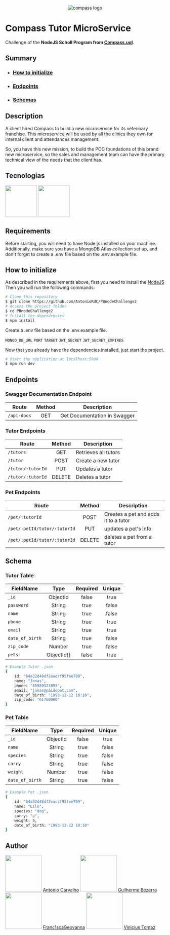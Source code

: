 <p align="center">
  <img alt="compass logo" src="https://user-images.githubusercontent.com/65569815/176964539-fe858838-0d07-418e-9220-b6d94461ecee.png" />
</p>

# Compass Tutor MicroService

Challenge of the **NodeJS Scholl Program from [Compass.uol](https://compass.uol/)**.

## Summary

- ### [How to initialize](#-como-inicializar)
- ### [Endpoints](#-endpoints)
- ### [Schemas](#-schemas)

## Description

A client hired Compass to build a new microservice for its veterinary franchise. This microservice will be used by all the clinics they own for internal client and attendances management.

So, you have this new mission, to build the POC foundations of this brand new microservice, so the sales and management team can have the primary technical view of the needs that the client has.

## Tecnologias

<p>
  <img src="https://user-images.githubusercontent.com/65569815/182266557-f2d0c589-fe31-4d65-b867-cb40385066a0.svg" width="100">
  <img src="https://user-images.githubusercontent.com/65569815/182253645-6966537e-18ed-4c47-974b-22510cc3d834.png" width="100">
</p>

## Requirements

Before starting, you will need to have Node.js installed on your machine. Additionally, make sure you have a MongoDB Atlas collection set up, and don't forget to create a .env file based on the .env.example file.

## How to initialize

As described in the requirements above, first you need to install the [NodeJS](https://nodejs.org/en/)
<br/>
Then you will run the following commands:

```bash
# Clone this repository
$ git clone https://github.com/AntonioRdC/PBnodeChallenge2
# Access the project folder
$ cd PBnodeChallenge2
# Install the dependencies
$ npm install
```

Create a .env file based on the .env.example file.

`MONGO_DB_URL`
`PORT`
`TARGET`
`JWT_SECRET`
`JWT_SECRET_EXPIRES`

Now that you already have the dependencies installed, just start the project.

```bash
# Start the application at localhost:5000
$ npm run dev
```

## Endpoints

### Swagger Documentation Endpoint

| Route       | Method | Description                  |
| ----------- | :----: | ---------------------------- |
| `/api-docs` |  GET   | Get Documentation in Swagger |

### Tutor Endpoints

| Route             | Method | Description          |
| ----------------- | :----: | -------------------- |
| `/tutors`         |  GET   | Retrieves all tutors |
| `/tutor`          |  POST  | Create a new tutor   |
| `/tutor/:tutorId` |  PUT   | Updates a tutor      |
| `/tutor/:tutorId` | DELETE | Deletes a tutor      |

### Pet Endpoints

| Route                        | Method | Description                          |
| ---------------------------- | :----: | ------------------------------------ |
| `/pet/:tutorId`              |  POST  | Creates a pet and adds it to a tutor |
| `/pet/:petId/tutor/:tutorId` |  PUT   | updates a pet's info                 |
| `/pet/:petId/tutor/:tutorId` | DELETE | deletes a pet from a tutor           |

## Schema

### Tutor Table

| FieldName       |    Type    | Required | Unique |
| --------------- | :--------: | :------: | :----: |
| `_id`           |  ObjectId  |  false   |  true  |
| `password`      |   String   |   true   | false  |
| `name`          |   String   |   true   | false  |
| `phone`         |   String   |   true   |  true  |
| `email`         |   String   |   true   |  true  |
| `date_of_birth` |   String   |   true   | false  |
| `zip_code`      |   Number   |   true   | false  |
| `pets`          | ObjectId[] |  false   |  true  |

```bash
# Example Tutor .json
{
    id: "64a32d48df2eadrf95fee709",
    name: "Jonas",
    phone: "85989323895",
    email: "jonas@paidepet.com",
    date_of_birth: "1993-12-12 10:10",
    zip_code: "61760000"
}
```

### Pet Table

| FieldName       |   Type   | Required | Unique |
| --------------- | :------: | :------: | :----: |
| `_id`           | ObjectId |  false   |  true  |
| `name`          |  String  |   true   | false  |
| `species`       |  String  |   true   | false  |
| `carry`         |  String  |   true   | false  |
| `weight`        |  Number  |   true   | false  |
| `date_of_birth` |  String  |   true   | false  |

```bash
# Example Pet .json
{
    id: "64a32d48df2eaccf95fee709",
    name: "Lilo",
    species: "dog",
    carry: "p",
    weight: 5,
    date_of_birth: "1993-12-12 10:10"
}
```

## Author

<img src="https://avatars.githubusercontent.com/AntonioRdC" width=115>  
<a href="https://github.com/AntonioRdC">Antonio Carvalho</a>

<img src="https://avatars.githubusercontent.com/Guilgb" width=115>  
<a href="https://github.com/Guilgb">Guilherme Bezerra</a>

<img src="https://avatars.githubusercontent.com/Franc1scaGeovanna" width=115>  
<a href="https://github.com/Franc1scaGeovanna">Franc1scaGeovanna</a>

<img src="https://avatars.githubusercontent.com/tomazvinicius" width=115>  
<a href="https://github.com/tomazvinicius">Vinicius Tomaz</a>
